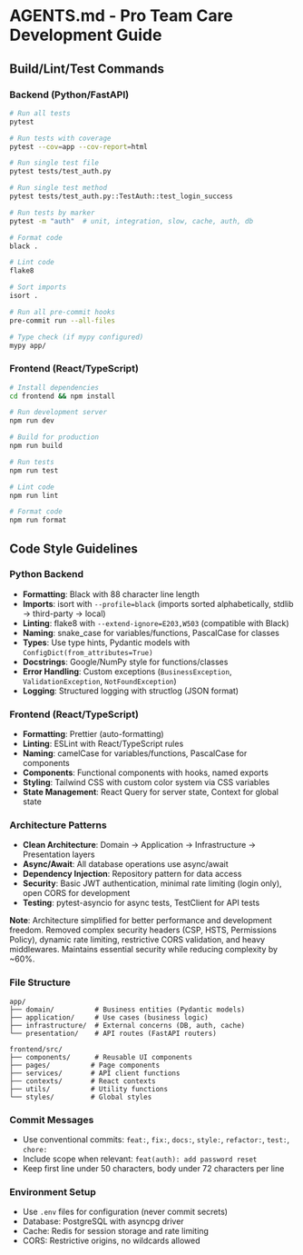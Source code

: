 # AGENTS.md - Pro Team Care Development Guide

## Build/Lint/Test Commands

### Backend (Python/FastAPI)
```bash
# Run all tests
pytest

# Run tests with coverage
pytest --cov=app --cov-report=html

# Run single test file
pytest tests/test_auth.py

# Run single test method
pytest tests/test_auth.py::TestAuth::test_login_success

# Run tests by marker
pytest -m "auth"  # unit, integration, slow, cache, auth, db

# Format code
black .

# Lint code
flake8

# Sort imports
isort .

# Run all pre-commit hooks
pre-commit run --all-files

# Type check (if mypy configured)
mypy app/
```

### Frontend (React/TypeScript)
```bash
# Install dependencies
cd frontend && npm install

# Run development server
npm run dev

# Build for production
npm run build

# Run tests
npm run test

# Lint code
npm run lint

# Format code
npm run format
```

## Code Style Guidelines

### Python Backend
- **Formatting**: Black with 88 character line length
- **Imports**: isort with `--profile=black` (imports sorted alphabetically, stdlib → third-party → local)
- **Linting**: flake8 with `--extend-ignore=E203,W503` (compatible with Black)
- **Naming**: snake_case for variables/functions, PascalCase for classes
- **Types**: Use type hints, Pydantic models with `ConfigDict(from_attributes=True)`
- **Docstrings**: Google/NumPy style for functions/classes
- **Error Handling**: Custom exceptions (`BusinessException`, `ValidationException`, `NotFoundException`)
- **Logging**: Structured logging with structlog (JSON format)

### Frontend (React/TypeScript)
- **Formatting**: Prettier (auto-formatting)
- **Linting**: ESLint with React/TypeScript rules
- **Naming**: camelCase for variables/functions, PascalCase for components
- **Components**: Functional components with hooks, named exports
- **Styling**: Tailwind CSS with custom color system via CSS variables
- **State Management**: React Query for server state, Context for global state

### Architecture Patterns
- **Clean Architecture**: Domain → Application → Infrastructure → Presentation layers
- **Async/Await**: All database operations use async/await
- **Dependency Injection**: Repository pattern for data access
- **Security**: Basic JWT authentication, minimal rate limiting (login only), open CORS for development
- **Testing**: pytest-asyncio for async tests, TestClient for API tests

**Note**: Architecture simplified for better performance and development freedom. Removed complex security headers (CSP, HSTS, Permissions Policy), dynamic rate limiting, restrictive CORS validation, and heavy middlewares. Maintains essential security while reducing complexity by ~60%.

### File Structure
```
app/
├── domain/          # Business entities (Pydantic models)
├── application/     # Use cases (business logic)
├── infrastructure/  # External concerns (DB, auth, cache)
└── presentation/    # API routes (FastAPI routers)

frontend/src/
├── components/      # Reusable UI components
├── pages/          # Page components
├── services/       # API client functions
├── contexts/       # React contexts
├── utils/          # Utility functions
└── styles/         # Global styles
```

### Commit Messages
- Use conventional commits: `feat:`, `fix:`, `docs:`, `style:`, `refactor:`, `test:`, `chore:`
- Include scope when relevant: `feat(auth): add password reset`
- Keep first line under 50 characters, body under 72 characters per line

### Environment Setup
- Use `.env` files for configuration (never commit secrets)
- Database: PostgreSQL with asyncpg driver
- Cache: Redis for session storage and rate limiting
- CORS: Restrictive origins, no wildcards allowed
